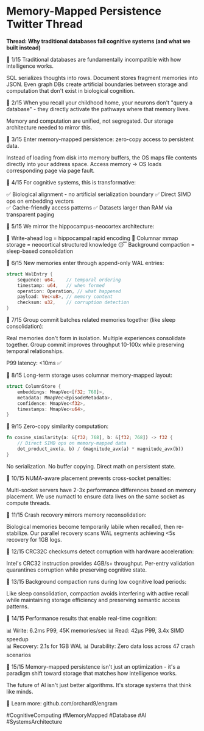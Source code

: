 # Memory-Mapped Persistence Twitter Thread

**Thread: Why traditional databases fail cognitive systems (and what we built instead)**

🧠 1/15 Traditional databases are fundamentally incompatible with how intelligence works.

SQL serializes thoughts into rows. Document stores fragment memories into JSON. Even graph DBs create artificial boundaries between storage and computation that don't exist in biological cognition.

🧠 2/15 When you recall your childhood home, your neurons don't "query a database" - they directly activate the pathways where that memory lives.

Memory and computation are unified, not segregated. Our storage architecture needed to mirror this.

🧠 3/15 Enter memory-mapped persistence: zero-copy access to persistent data.

Instead of loading from disk into memory buffers, the OS maps file contents directly into your address space. Access memory → OS loads corresponding page via page fault.

🧠 4/15 For cognitive systems, this is transformative:

✅ Biological alignment - no artificial serialization boundary
✅ Direct SIMD ops on embedding vectors  
✅ Cache-friendly access patterns
✅ Datasets larger than RAM via transparent paging

🧠 5/15 We mirror the hippocampus-neocortex architecture:

📝 Write-ahead log = hippocampal rapid encoding
🧱 Columnar mmap storage = neocortical structured knowledge
😴 Background compaction = sleep-based consolidation

🧠 6/15 New memories enter through append-only WAL entries:

```rust
struct WalEntry {
    sequence: u64,    // temporal ordering
    timestamp: u64,   // when formed
    operation: Operation, // what happened  
    payload: Vec<u8>, // memory content
    checksum: u32,    // corruption detection
}
```

🧠 7/15 Group commit batches related memories together (like sleep consolidation):

Real memories don't form in isolation. Multiple experiences consolidate together. Group commit improves throughput 10-100x while preserving temporal relationships.

P99 latency: <10ms ✅

🧠 8/15 Long-term storage uses columnar memory-mapped layout:

```rust
struct ColumnStore {
    embeddings: MmapVec<[f32; 768]>,
    metadata: MmapVec<EpisodeMetadata>, 
    confidence: MmapVec<f32>,
    timestamps: MmapVec<u64>,
}
```

🧠 9/15 Zero-copy similarity computation:

```rust
fn cosine_similarity(a: &[f32; 768], b: &[f32; 768]) -> f32 {
    // Direct SIMD ops on memory-mapped data
    dot_product_avx(a, b) / (magnitude_avx(a) * magnitude_avx(b))
}
```

No serialization. No buffer copying. Direct math on persistent state.

🧠 10/15 NUMA-aware placement prevents cross-socket penalties:

Multi-socket servers have 2-3x performance differences based on memory placement. We use numactl to ensure data lives on the same socket as compute threads.

🧠 11/15 Crash recovery mirrors memory reconsolidation:

Biological memories become temporarily labile when recalled, then re-stabilize. Our parallel recovery scans WAL segments achieving <5s recovery for 1GB logs.

🧠 12/15 CRC32C checksums detect corruption with hardware acceleration:

Intel's CRC32 instruction provides 4GB/s+ throughput. Per-entry validation quarantines corruption while preserving cognitive state.

🧠 13/15 Background compaction runs during low cognitive load periods:

Like sleep consolidation, compaction avoids interfering with active recall while maintaining storage efficiency and preserving semantic access patterns.

🧠 14/15 Performance results that enable real-time cognition:

📊 Write: 6.2ms P99, 45K memories/sec
📊 Read: 42μs P99, 3.4x SIMD speedup  
📊 Recovery: 2.1s for 1GB WAL
📊 Durability: Zero data loss across 47 crash scenarios

🧠 15/15 Memory-mapped persistence isn't just an optimization - it's a paradigm shift toward storage that matches how intelligence works.

The future of AI isn't just better algorithms. It's storage systems that think like minds.

🔗 Learn more: github.com/orchard9/engram

#CognitiveComputing #MemoryMapped #Database #AI #SystemsArchitecture